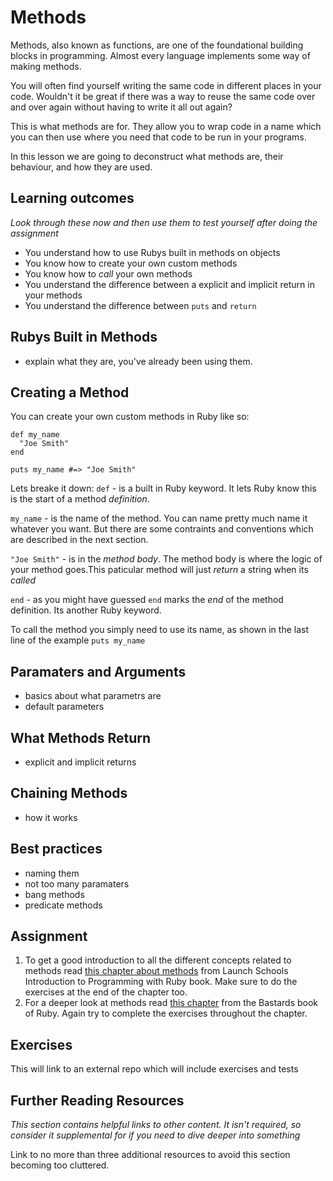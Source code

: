 # Methods
Methods, also known as functions, are one of the foundational building blocks in programming.
Almost every language implements some way of making methods.

You will often find yourself writing the same code in different places in your code.
Wouldn't it be great if there was a way to reuse the same code over and over again 
without having to write it all out again? 

This is what methods are for. They allow you to wrap code in a name which you
can then use where you need that code to be run in your programs.

In this lesson we are going to deconstruct what methods are, their behaviour, and how they are used.

## Learning outcomes
*Look through these now and then use them to test yourself after doing the assignment*

* You understand how to use Rubys built in methods on objects
* You know how to create your own custom methods
* You know how to *call* your own methods
* You understand the difference between a explicit and implicit return in your methods
* You understand the difference between `puts` and `return`

## Rubys Built in Methods
* explain what they are, you've already been using them.

## Creating a Method
You can create your own custom methods in Ruby like so:
```(ruby)
def my_name
  "Joe Smith"
end

puts my_name #=> "Joe Smith"
```
Lets breake it down:
`def` - is a built in Ruby keyword. It lets Ruby know this is the start of a method *definition*. 

`my_name` - is the name of the method. You can name pretty much name it whatever you want. But there are some contraints and conventions which are described in the next section.

`"Joe Smith"` - is in the *method body*. The method body is where the logic of your method goes.This paticular method will just *return* a string when its *called*

`end` - as you might have guessed `end` marks the *end* of the method definition. Its another Ruby keyword.

To call the method you simply need to use its name, as shown in the last line of the example `puts my_name`

## Paramaters and Arguments
* basics about what parametrs are
* default parameters

## What Methods Return
* explicit and implicit returns

## Chaining Methods
* how it works

## Best practices
* naming them
* not too many paramaters
* bang methods
* predicate methods

## Assignment
1. To get a good introduction to all the different concepts related to methods read [this chapter about methods](https://launchschool.com/books/ruby/read/methods) from Launch Schools Introduction to Programming with Ruby book. Make sure to do the exercises at the end of the chapter too.
2. For a deeper look at methods read [this chapter](http://ruby.bastardsbook.com/chapters/methods/) from the Bastards book of Ruby. Again try to complete the exercises throughout the chapter.  


## Exercises
This will link to an external repo which will include exercises and tests

## Further Reading Resources
*This section contains helpful links to other content. It isn't required, so consider it supplemental for if you need to dive deeper into something*

Link to no more than three additional resources to avoid this section becoming too cluttered.
